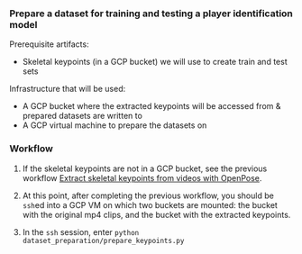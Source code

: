### Prepare a dataset for training and testing a player identification model

Prerequisite artifacts:
* Skeletal keypoints (in a GCP bucket) we will use to create train and test sets

Infrastructure that will be used:
* A GCP bucket where the extracted keypoints will be accessed from & prepared datasets are written to
* A GCP virtual machine to prepare the datasets on

### Workflow

1. If the skeletal keypoints are not in a GCP bucket, see the previous workflow [Extract skeletal keypoints from videos with OpenPose](../pose_extraction/README.md).

1. At this point, after completing the previous workflow, you should be `ssh`ed into a GCP VM on which two buckets are mounted: the bucket with the original mp4 clips, and the bucket with the extracted keypoints.

1. In the `ssh` session, enter `python dataset_preparation/prepare_keypoints.py`